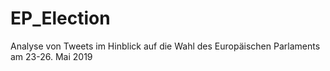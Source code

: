 # EP_Election
Analyse von Tweets im Hinblick auf die Wahl des Europäischen Parlaments am 23-26. Mai 2019
